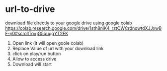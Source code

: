 # url-to-drive
download file directly to your google drive using google colab       
https://colab.research.google.com/drive/1sth8niK4_rztOWCrdnowtdXJJxwBF-y0#scrollTo=jG5ouqgYT2FK

1. Open link (it will open goole colab)
2. Replace Value of url with your download link
3. click on play/run button
4. Allow to access drive
5. Download will start
